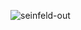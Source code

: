 ![seinfeld-out](https://user-images.githubusercontent.com/742300/175439064-5b9ba706-6153-44db-be3c-84a694963d4c.gif)
